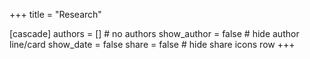 +++
title = "Research"

[cascade]
  authors = []          # no authors
  show_author = false   # hide author line/card
  show_date = false
  share = false         # hide share icons row
+++
